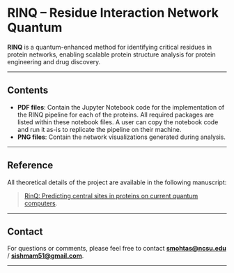# RINQ – Residue Interaction Network Quantum 



**RINQ** is a quantum-enhanced method for identifying critical residues in protein networks, enabling scalable protein structure analysis for protein engineering and drug discovery.

---

## Contents

- **PDF files**: Contain the Jupyter Notebook code for the implementation of the RINQ pipeline for each of the proteins. All required packages are listed within these notebook files. A user can copy the notebook code and run it as-is to replicate the pipeline on their machine.
- **PNG files**: Contain the network visualizations generated during analysis.

---

## Reference

All theoretical details of the project are available in the following manuscript:

> [RinQ: Predicting central sites in proteins on current quantum computers](https://chemrxiv.org/engage/chemrxiv/article-details/686581403ba0887c333e255c).

---

## Contact

For questions or comments, please feel free to contact **smohtas@ncsu.edu** / **sishmam51@gmail.com**.

---


